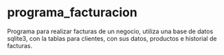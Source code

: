 # programa_facturacion
Programa para realizar facturas de un negocio, utiliza una base de datos sqlite3, con la tablas para clientes, con sus datos, productos e historial de facturas.
